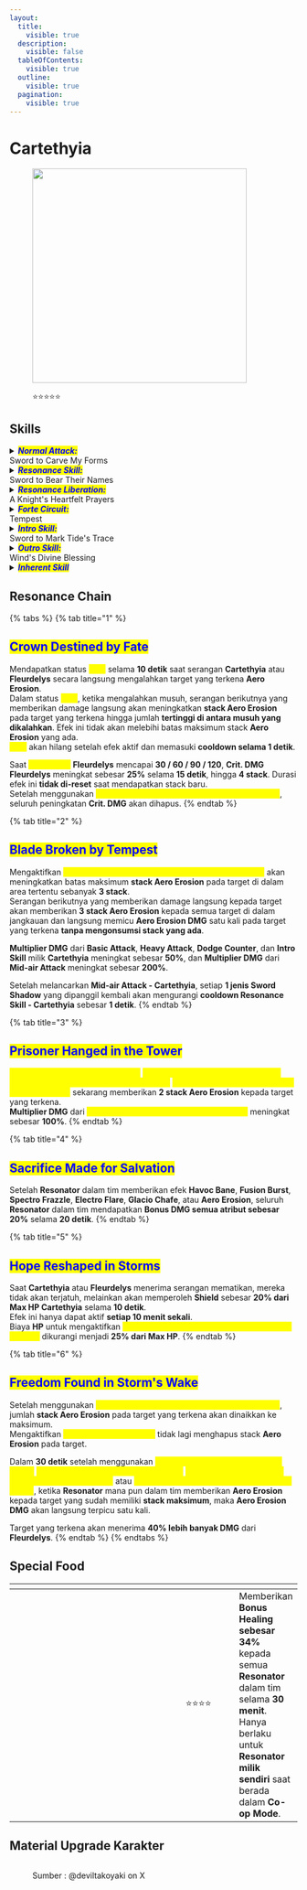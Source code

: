 ```yaml
---
layout:
  title:
    visible: true
  description:
    visible: false
  tableOfContents:
    visible: true
  outline:
    visible: true
  pagination:
    visible: true
---
```


# Cartethyia

<figure><img src="https://wuthering.wiki/img/rolecard_1409.png" alt="" width="375"><figcaption><p><span data-gb-custom-inline data-tag="emoji" data-code="2b50">⭐</span><span data-gb-custom-inline data-tag="emoji" data-code="2b50">⭐</span><span data-gb-custom-inline data-tag="emoji" data-code="2b50">⭐</span><span data-gb-custom-inline data-tag="emoji" data-code="2b50">⭐</span><span data-gb-custom-inline data-tag="emoji" data-code="2b50">⭐</span></p></figcaption></figure>

## Skills

<details>

<summary><em><mark style="color:blue;"><strong>Normal Attack:</strong></mark></em><br>Sword to Carve My Forms</summary>

<mark style="color:blue;">**Basic Attack - Cartethyia**</mark>\
Melancarkan hingga **4 serangan berturut-turut**, memberikan <img src="https://wuthering.wiki/img/element_4.png" alt="" data-size="line"> **Aero DMG**.\
Setelah <mark style="color:yellow;">**Basic Attack - Cartethyia Stage 4**</mark>, memberikan **1 stack Aero Erosion** kepada target yang terkena dan memanggil <mark style="color:yellow;">**Sword of Divinity's Shadow**</mark>.\
Maksimal **1&#x20;**<mark style="color:yellow;">**Sword of Divinity's Shadow**</mark> dapat hadir secara bersamaan dan akan bertahan selama **20 detik**.

<mark style="color:blue;">**Heavy Attack - Cartethyia**</mark>\
Mengonsumsi **STA** untuk menyerang target, memberikan <img src="https://wuthering.wiki/img/element_4.png" alt="" data-size="line"> **Aero DMG** dan memanggil <mark style="color:yellow;">**Sword of Discord's Shadow**</mark>. Dapat dilakukan saat berada di udara.\
Maksimal **1&#x20;**<mark style="color:yellow;">**Sword of Discord's Shadow**</mark> dapat hadir secara bersamaan dan akan bertahan selama **20 detik**.\
Damage dari serangan ini dianggap sebagai **Basic Attack DMG**.

<mark style="color:blue;">**Mid-air Attack - Cartethyia**</mark>\
Melepaskan tombol **Normal Attack** saat berada di udara untuk melakukan **Plunging Attack** dengan mengonsumsi **STA,** memberikan <img src="https://wuthering.wiki/img/element_4.png" alt="" data-size="line"> **Aero DMG** yang juga dianggap sebagai **Aero Erosion DMG**.\
Menekan **Normal Attack** sesaat setelah **Plunging Attack** untuk melancarkan <mark style="color:yellow;">**Basic Attack - Cartethyia Stage 2**</mark>.

Mengaktifkan <mark style="color:yellow;">**Mid-air Attack - Cartethyia**</mark> akan memanggil kembali semua <mark style="color:yellow;">**Sword Shadows**</mark>. Berdasarkan jenis dan jumlah <mark style="color:yellow;">**Sword Shadows**</mark> yang dipanggil kembali, akan dilancarkan bentuk **Plunging Attack** yang berbeda serta mendapatkan <mark style="color:yellow;">**Heart of Virtue**</mark><mark style="color:yellow;">,</mark> <mark style="color:yellow;"></mark><mark style="color:yellow;">**Mandate of Divinity**</mark><mark style="color:yellow;">, dan</mark> <mark style="color:yellow;"></mark><mark style="color:yellow;">**Power of Discord**</mark> yang sesuai.

<mark style="color:blue;">**Dodge Counter - Cartethyia**</mark>\
Menekan **Normal Attack** sesaat setelah berhasil melakukan **Dodge** untuk menyerang target, memberikan <img src="https://wuthering.wiki/img/element_4.png" alt="" data-size="line"> **Aero DMG**.

</details>

<details>

<summary><em><mark style="color:blue;"><strong>Resonance Skill:</strong></mark></em><br>Sword to Bear Their Names</summary>

<mark style="color:blue;">**Resonance Skill - Cartethyia**</mark>\
Menyerang target, melontarkan musuh di sekitar, lalu menghantam mereka ke tanah, memberikan <img src="https://wuthering.wiki/img/element_4.png" alt="" data-size="line"> **Aero DMG** dan memberikan **2 stack Aero Erosion** kepada target yang terkena. Damage ini dianggap sebagai **Basic Attack DMG** dan dapat dilakukan di udara.\
Setelah **Cartethyia - Resonance Skill**, akan memanggil <mark style="color:yellow;">**Sword of Virtue's Shadow**</mark>.\
Maksimal **1&#x20;**<mark style="color:yellow;">**Sword of Virtue's Shadow**</mark> dapat hadir secara bersamaan dan akan bertahan selama **20 detik**.

</details>

<details>

<summary><em><mark style="color:blue;"><strong>Resonance Liberation:</strong></mark></em><br>A Knight's Heartfelt Prayers</summary>

<mark style="color:blue;">**Resonance Liberation - A Knight's Heartfelt Prayers**</mark>\
Dengan mengurangi **HP hingga 50% dari Max HP**, **Cartethyia** berubah menjadi **Fleurdelys**, membuka serangan baru dan memasuki status <mark style="color:yellow;">**Manifest**</mark> selama **12 detik**.\
Dapat dilakukan saat berada di udara.\
Saat memasuki <mark style="color:yellow;">**Manifest**</mark>, semua <mark style="color:yellow;">**Conviction**</mark> akan dihapus.\
Sebagai **Fleurdelys**, <mark style="color:yellow;">**Basic Attack - Fleurdelys Stage 5**</mark><mark style="color:yellow;">,</mark> <mark style="color:yellow;"></mark><mark style="color:yellow;">**Mid-air Attack - Fleurdelys Stage 2**</mark><mark style="color:yellow;">, dan</mark> <mark style="color:yellow;"></mark><mark style="color:yellow;">**Resonance Skill - May Tempest Break the Tides**</mark> langsung memicu **1&#x20;**<mark style="color:yellow;">**instance**</mark>**&#x20;Aero Erosion DMG** dan mengurangi **1 stack Aero Erosion** pada target yang terkena.

* Mengakhiri status ini tidak menghapus **Resonance Energy**.
* Tidak mengonsumsi HP jika HP sudah di bawah **50%**.

Serangan **Fleurdelys** akan memulihkan <mark style="color:yellow;">**Conviction**</mark> saat mengenai musuh. Saat <mark style="color:yellow;">**Conviction**</mark> mencapai **120 poin**, Tekan **Resonance Liberation** untuk melancarkan <mark style="color:yellow;">**Resonance Liberation - Blade of Howling Squall**</mark>.\
Jika <mark style="color:yellow;">**Conviction**</mark> masih di bawah **120 poin**, Tekan **Resonance Liberation** untuk kembali berubah menjadi **Cartethyia**. Saat dalam <mark style="color:yellow;">**Manifest**</mark>, menggunakan <mark style="color:yellow;">**Resonance Liberation - A Knight's Heartfelt Prayers**</mark> sebagai **Cartethyia** tidak mengonsumsi **Resonance Energy**.

**Saat Fleurdelys memiliki&#x20;**<mark style="color:yellow;">**Heart of Virtue**</mark>**&#x20;dalam&#x20;**<mark style="color:yellow;">**Manifest**</mark>:

* <mark style="color:yellow;">**Basic Attack - Fleurdelys Stage 4**</mark> akan menghasilkan medan gaya yang membuat target dalam jangkauan terkena efek **Stagnate**.
* Ketahanan terhadap gangguan meningkat.\
  Efek <mark style="color:yellow;">**Heart of Virtue**</mark> akan hilang saat <mark style="color:yellow;">**Manifest**</mark> berakhir.

**Saat Fleurdelys memiliki&#x20;**<mark style="color:yellow;">**Mandate of Divinity**</mark>**&#x20;dalam&#x20;**<mark style="color:yellow;">**Manifest**</mark>:

* **Aero Erosion DMG** meningkat sebesar **50%** dan interval damage dikurangi sebesar **50%** untuk musuh dalam jarak tertentu dari **Fleurdelys**.\
  Efek <mark style="color:yellow;">**Mandate of Divinity**</mark> akan hilang saat <mark style="color:yellow;">**Manifest**</mark> berakhir.

**Saat Fleurdelys memiliki&#x20;**<mark style="color:yellow;">**Power of Discord**</mark>**&#x20;dalam&#x20;**<mark style="color:yellow;">**Manifest**</mark>:

* Saat melancarkan <mark style="color:yellow;">**Basic Attack - Fleurdelys Stage 5**</mark><mark style="color:yellow;">,</mark> <mark style="color:yellow;"></mark><mark style="color:yellow;">**Mid-air Attack - Fleurdelys Stage 2**</mark><mark style="color:yellow;">,</mark> <mark style="color:yellow;"></mark><mark style="color:yellow;">**Enhanced Heavy Attack - Fleurdelys**</mark>, atau setelah <mark style="color:yellow;">**Resonance Skill - May Tempest Break the Tides**</mark> memberikan damage, seluruh musuh di sekitar akan memiliki **stack Aero Erosion** disamakan ke jumlah tertinggi di antara mereka.\
  Efek <mark style="color:yellow;">**Power of Discord**</mark> akan hilang saat <mark style="color:yellow;">**Manifest**</mark> berakhir.

**Fleurdelys** akan kembali berubah menjadi **Cartethyia** saat memasuki dialog quest, animasi interaksi lingkungan, atau saat menggunakan **Utilities**.\
**Fleurdelys** dapat berjalan di atas air. Saat berada di perairan dalam, **STA** akan terus dikonsumsi. Saat dalam status berjalan, **Fleurdelys** dapat melangkah dari tempat tinggi dan berjalan di udara dengan terus mengonsumsi **STA**.

<mark style="color:blue;">**Avatar - Cartethyia**</mark>\
Saat menjadi **Fleurdelys**, jika <mark style="color:yellow;">**Conviction**</mark> berada di bawah **120 poin**, Tekan **Resonance Liberation** akan melancarkan <mark style="color:yellow;">**Basic Attack - Cartethyia Stage 2**</mark> dan untuk sementara berubah kembali menjadi **Cartethyia**, yang akan **menjeda durasi&#x20;**<mark style="color:yellow;">**Manifest**</mark>.\
Dapat digunakan saat berada di udara.\
Jika digunakan di udara, skill ini akan melancarkan **Mid-air Attack - Cartethyia**.

<mark style="color:blue;">**Avatar - Fleurdelys**</mark>\
Saat berada dalam <mark style="color:yellow;">**Manifest**</mark>, menggunakan **Resonance Liberation** sebagai **Cartethyia** akan melancarkan <mark style="color:yellow;">**Basic Attack - Fleurdelys Stage 2**</mark> tanpa mengonsumsi **Resonance Energy**, dan mengubahnya kembali menjadi **Fleurdelys**, yang akan **melanjutkan durasi&#x20;**<mark style="color:yellow;">**Manifest**</mark>.\
Dapat digunakan saat berada di udara.\
Jika digunakan di udara, skill ini akan melancarkan <mark style="color:yellow;">**Mid-air Attack - Fleurdelys Stage 1**</mark>.

<mark style="color:blue;">**Resonance Liberation - Blade of Howling Squall**</mark>\
Saat **Fleurdelys** memiliki **120 poin&#x20;**<mark style="color:yellow;">**Conviction**</mark>, <mark style="color:yellow;">**Resonance Liberation - A Knight's Heartfelt Prayers**</mark> akan digantikan dengan <mark style="color:yellow;">**Resonance Liberation - Blade of Howling Squall**</mark>.\
Mengaktifkan <mark style="color:yellow;">**Blade of Howling Squall**</mark> akan menghapus seluruh **Conviction**, mengakhiri **Manifest**, memulihkan **50% dari Max HP**, lalu memberikan **Aero DMG** kepada semua target dalam garis lurus di depan.\
Saat mengenai target, semua **stack Aero Erosion** pada target akan dihapus. Setiap stack yang dihapus akan **meningkatkan DMG yang diterima** target sebesar **20%**, hingga maksimal **5 stack**.\
Dapat digunakan saat berada di udara.

</details>

<details>

<summary><em><mark style="color:blue;"><strong>Forte Circuit:</strong></mark></em><br>Tempest</summary>

**Cartethyia** membuka serangan baru saat ia berubah menjadi **Fleurdelys**:

<mark style="color:blue;">**Basic Attack - Fleurdelys**</mark>\
**Basic Attack - Cartethyia** digantikan oleh <mark style="color:yellow;">**Basic Attack - Fleurdelys**</mark>.\
Melancarkan hingga **5 serangan berturut-turut**, memberikan <img src="https://wuthering.wiki/img/element_4.png" alt="" data-size="line"> **Aero DMG** dan memulihkan <mark style="color:yellow;">**Conviction**</mark> saat mengenai target.

<mark style="color:blue;">**Mid-air Attack - Fleurdelys**</mark>\
**Mid-air Attack - Cartethyia** digantikan oleh <mark style="color:yellow;">**Mid-air Attack - Fleurdelys**</mark>.\
Melancarkan hingga **3 serangan berturut-turut di udara** dengan mengonsumsi **STA**, memberikan <img src="https://wuthering.wiki/img/element_4.png" alt="" data-size="line"> **Aero DMG** dan memulihkan <mark style="color:yellow;">**Conviction**</mark> saat mengenai target.\
Saat berada di udara, tahan tombol **Normal Attack** untuk melancarkan <mark style="color:yellow;">**Mid-air Attack - Fleurdelys Stage 3**</mark>.\
Lanjutkan dengan **Basic Attack** sesaat setelahnya untuk melancarkan <mark style="color:yellow;">**Basic Attack - Fleurdelys Stage 3**</mark>.\
Saat berada di udara, menggunakan <mark style="color:yellow;">**Resonance Skill - Sword to Answer Waves' Call**</mark> atau <mark style="color:yellow;">**Resonance Skill - May Tempest Break the Tides**</mark> akan mengatur ulang siklus <mark style="color:yellow;">**Mid-air Attack - Fleurdelys**</mark>.

<mark style="color:blue;">**Heavy Attack - Fleurdelys**</mark>\
**Heavy Attack - Cartethyia** digantikan oleh <mark style="color:yellow;">**Heavy Attack - Fleurdelys**</mark>.\
Menusuk ke depan untuk melancarkan serangan terfokus, memberikan <img src="https://wuthering.wiki/img/element_4.png" alt="" data-size="line"> **Aero DMG** dan memulihkan <mark style="color:yellow;">**Conviction**</mark> saat mengenai target.\
Damage ini dianggap sebagai **Basic Attack DMG**.

<mark style="color:blue;">**Enhanced Heavy Attack - Fleurdelys**</mark>\
Saat melancarkan <mark style="color:yellow;">**Heavy Attack - Fleurdelys**</mark>, Tekan **Normal Attack** sekali lagi untuk melancarkan <mark style="color:yellow;">**Enhanced Heavy Attack - Fleurdelys**</mark>: mundur ke belakang lalu meledakkan area dalam garis lurus di depan, memberikan <img src="https://wuthering.wiki/img/element_4.png" alt="" data-size="line"> **Aero DMG** dan memulihkan <mark style="color:yellow;">**Conviction**</mark> saat mengenai target.\
Damage ini dianggap sebagai **Basic Attack DMG**.\
Lanjutkan dengan **Basic Attack** sesaat setelah menggunakan <mark style="color:yellow;">**Enhanced Heavy Attack - Fleurdelys**</mark> untuk melancarkan <mark style="color:yellow;">**Upward Cut - Fleurdelys**</mark>.

<mark style="color:blue;">**Upward Cut - Fleurdelys**</mark>\
Saat **Fleurdelys** berada di darat, tekan **Jump** untuk melancarkan skill ini, memberikan memberikan <img src="https://wuthering.wiki/img/element_4.png" alt="" data-size="line"> **Aero DMG** dan memulihkan <mark style="color:yellow;">**Conviction**</mark> saat mengenai target.

<mark style="color:blue;">**Dodge Counter - Fleurdelys**</mark>\
**Dodge Counter - Cartethyia** digantikan oleh <mark style="color:yellow;">**Dodge Counter - Fleurdelys**</mark>.\
Tekan **Normal Attack** sesaat setelah berhasil melakukan **Dodge** untuk menyerang target, memberikan <img src="https://wuthering.wiki/img/element_4.png" alt="" data-size="line"> **Aero DMG** dan memulihkan <mark style="color:yellow;">**Conviction**</mark> saat mengenai target.\
Lanjutkan dengan **Basic Attack** sesaat setelahnya untuk melancarkan <mark style="color:yellow;">**Basic Attack - Fleurdelys Stage 4**</mark>.

<mark style="color:blue;">**Resonance Skill - Sword to Answer Waves' Call**</mark>\
**Resonance Skill - Cartethyia** digantikan oleh <mark style="color:yellow;">**Resonance Skill - Sword to Answer Waves' Call**</mark>.\
Memanggil medan gaya di dekat lokasi target yang secara terus-menerus menarik musuh di sekitarnya, memberikan <img src="https://wuthering.wiki/img/element_4.png" alt="" data-size="line"> **Aero DMG** dan memulihkan <mark style="color:yellow;">**Conviction**</mark> saat mengenai target.\
Dapat digunakan saat berada di udara.

<mark style="color:blue;">**Resonance Skill - May Tempest Break the Tides**</mark>\
Setelah menggunakan <mark style="color:yellow;">**Resonance Skill - Sword to Answer Waves' Call**</mark>, Tekan **Resonance Skill** sekali lagi untuk memanggil <mark style="color:yellow;">**Sword Shadow**</mark>**&#x20;raksasa** yang menghantam area di sekitar target, menciptakan **medan gaya** yang menarik musuh di sekitarnya, memberikan <img src="https://wuthering.wiki/img/element_4.png" alt="" data-size="line"> **Aero DMG** kepada musuh di darat, dan memulihkan <mark style="color:yellow;">**Conviction**</mark> saat mengenai target.\
Lanjutkan dengan **Basic Attack** sesaat setelahnya untuk melancarkan <mark style="color:yellow;">**Basic Attack - Fleurdelys Stage 3**</mark>.\
**Resonance Skill** akan memasuki cooldown jika <mark style="color:yellow;">**Resonance Skill - May Tempest Break the Tides**</mark> tidak dilancarkan dalam waktu tertentu atau saat berpindah ke **Resonator** lain.\
Dapat digunakan saat berada di udara.

</details>

<details>

<summary><em><mark style="color:blue;"><strong>Intro Skill:</strong></mark></em><br>Sword to Mark Tide's Trace</summary>

<mark style="color:blue;">**Cartethyia - Sword to Mark Tide's Trace**</mark>\
memberikan <img src="https://wuthering.wiki/img/element_4.png" alt="" data-size="line"> **Aero DMG** dan memberikan **2 stack Aero Erosion** kepada target yang terkena.\
Memanggil <mark style="color:yellow;">**Sword of Discord's Shadow**</mark>.\
Maksimal **1&#x20;**<mark style="color:yellow;">**Sword of Discord's Shadow**</mark> dapat hadir secara bersamaan dan akan bertahan selama **20 detik**.\
Tekan **Normal Attack** sesaat setelah <mark style="color:yellow;">**Cartethyia - Sword to Mark Tide's Trace**</mark> untuk melancarkan <mark style="color:yellow;">**Basic Attack - Cartethyia Stage 2**</mark>.

<mark style="color:blue;">**Fleurdelys - Sword to Call for Freedom**</mark>\
Menusuk ke depan untuk menghujam target, memberikan <img src="https://wuthering.wiki/img/element_4.png" alt="" data-size="line"> **Aero DMG** dan memulihkan <mark style="color:yellow;">**Conviction**</mark>.\
Tekan **Normal Attack** sesaat setelah <mark style="color:yellow;">**Fleurdelys - Sword to Call for Freedom**</mark> untuk melancarkan <mark style="color:yellow;">**Basic Attack - Fleurdelys Stage 2**</mark>.

</details>

<details>

<summary><em><mark style="color:blue;"><strong>Outro Skill:</strong></mark></em><br>Wind's Divine Blessing</summary>

<img src="https://wuthering.wiki/img/element_4.png" alt="" data-size="line"> **Aero DMG** yang diberikan oleh **Resonator aktif** dalam tim selain **Cartethyia/Fleurdelys** kepada target dengan **Status Negatif** akan ditingkatkan sebesar **17,5%** selama **20 detik**.\
**Resonator yang masuk** mendapatkan **Resonance Liberation DMG Amplified** sebesar **38%** selama **14 detik** atau sampai mereka diganti.

</details>

<details>

<summary><em><mark style="color:blue;"><strong>Inherent Skill</strong></mark></em></summary>

<mark style="color:blue;">A Heart's Truest Wishes</mark>\
**Pemulihan HP** yang diterima oleh semua **Resonator** selain **Cartethyia/Fleurdelys** dalam tim meningkat sebesar **20%**, dan ketahanan mereka terhadap gangguan juga ditingkatkan.\
Jika **Rover: Aero** ada dalam tim, maka **Rover: Aero** juga akan memulihkan <mark style="color:yellow;">**25 Windstrings**</mark> saat mengaktifkan <mark style="color:yellow;">**Omega Storm**</mark>.

<mark style="color:blue;">Wind's Indelible Imprint</mark>\
Target dengan **1 hingga 3 stack Aero Erosion** menerima **30% lebih banyak DMG** dari **Cartethyia** dan **Fleurdelys**.\
Target dengan lebih dari **3 stack Aero Erosion** akan menerima **tambahan 10% DMG** dari **Cartethyia** dan **Fleurdelys** untuk setiap **stack tambahan**, hingga maksimal **3 stack**.

</details>

## Resonance Chain

{% tabs %}
{% tab title="1" %}
## <mark style="color:blue;">Crown Destined by Fate</mark>

Mendapatkan status <mark style="color:yellow;">**Zeal**</mark> selama **10 detik** saat serangan **Cartethyia** atau **Fleurdelys** secara langsung mengalahkan target yang terkena **Aero Erosion**.\
Dalam status <mark style="color:yellow;">**Zeal**</mark>, ketika mengalahkan musuh, serangan berikutnya yang memberikan damage langsung akan meningkatkan **stack Aero Erosion** pada target yang terkena hingga jumlah **tertinggi di antara musuh yang dikalahkan**. Efek ini tidak akan melebihi batas maksimum stack **Aero Erosion** yang ada.\
<mark style="color:yellow;">**Zeal**</mark> akan hilang setelah efek aktif dan memasuki **cooldown selama 1 detik**.

Saat <mark style="color:yellow;">**Conviction**</mark>**&#x20;Fleurdelys** mencapai **30 / 60 / 90 / 120**, **Crit. DMG Fleurdelys** meningkat sebesar **25%** selama **15 detik**, hingga **4 stack**. Durasi efek ini **tidak di-reset** saat mendapatkan stack baru.\
Setelah menggunakan <mark style="color:yellow;">**Resonance Liberation - Blade of Howling Squall**</mark>, seluruh peningkatan **Crit. DMG** akan dihapus.
{% endtab %}

{% tab title="2" %}
## <mark style="color:blue;">Blade Broken by Tempest</mark>

Mengaktifkan <mark style="color:yellow;">**Resonance Liberation - A Knight's Heartfelt Prayers**</mark> akan meningkatkan batas maksimum **stack Aero Erosion** pada target di dalam area tertentu sebanyak **3 stack**.\
Serangan berikutnya yang memberikan damage langsung kepada target akan memberikan **3 stack Aero Erosion** kepada semua target di dalam jangkauan dan langsung memicu **Aero Erosion DMG** satu kali pada target yang terkena **tanpa mengonsumsi stack yang ada**.

**Multiplier DMG** dari **Basic Attack**, **Heavy Attack**, **Dodge Counter**, dan **Intro Skill** milik **Cartethyia** meningkat sebesar **50%**, dan **Multiplier DMG** dari **Mid-air Attack** meningkat sebesar **200%**.

Setelah melancarkan **Mid-air Attack - Cartethyia**, setiap **1 jenis Sword Shadow** yang dipanggil kembali akan mengurangi **cooldown Resonance Skill - Cartethyia** sebesar **1 detik**.
{% endtab %}

{% tab title="3" %}
## <mark style="color:blue;">Prisoner Hanged in the Tower</mark>

<mark style="color:yellow;">**Basic Attack - Fleurdelys Stage 5**</mark><mark style="color:yellow;">,</mark> <mark style="color:yellow;"></mark><mark style="color:yellow;">**Mid-air Attack - Fleurdelys Stage 2**</mark><mark style="color:yellow;">,</mark> <mark style="color:yellow;"></mark><mark style="color:yellow;">**Enhanced Heavy Attack - Fleurdelys**</mark><mark style="color:yellow;">, dan</mark> <mark style="color:yellow;"></mark><mark style="color:yellow;">**Resonance Skill - May Tempest Break the Tides**</mark> sekarang memberikan **2 stack Aero Erosion** kepada target yang terkena.\
**Multiplier DMG** dari <mark style="color:yellow;">**Resonance Skill - Blade of Howling Squall**</mark> meningkat sebesar **100%**.
{% endtab %}

{% tab title="4" %}
## <mark style="color:blue;">Sacrifice Made for Salvation</mark>

Setelah **Resonator** dalam tim memberikan efek **Havoc Bane**, **Fusion Burst**, **Spectro Frazzle**, **Electro Flare**, **Glacio Chafe**, atau **Aero Erosion**, seluruh **Resonator** dalam tim mendapatkan **Bonus DMG semua atribut sebesar 20%** selama **20 detik**.
{% endtab %}

{% tab title="5" %}
## <mark style="color:blue;">Hope Reshaped in Storms</mark>

Saat **Cartethyia** atau **Fleurdelys** menerima serangan mematikan, mereka tidak akan terjatuh, melainkan akan memperoleh **Shield** sebesar **20% dari Max HP Cartethyia** selama **10 detik**. \
Efek ini hanya dapat aktif **setiap 10 menit sekali**.\
Biaya **HP** untuk mengaktifkan <mark style="color:yellow;">**Resonance Liberation - A Knight's Heartfelt Prayers**</mark> dikurangi menjadi **25% dari Max HP**.
{% endtab %}

{% tab title="6" %}
## <mark style="color:blue;">Freedom Found in Storm's Wake</mark>

Setelah menggunakan <mark style="color:yellow;">**Resonance Liberation - Blade of Howling Squall**</mark>, jumlah **stack Aero Erosion** pada target yang terkena akan dinaikkan ke maksimum.\
Mengaktifkan <mark style="color:yellow;">**Blade of Howling Squall**</mark> tidak lagi menghapus stack **Aero Erosion** pada target.

Dalam **30 detik** setelah menggunakan <mark style="color:yellow;">**Intro Skill - Sword to Mark Tide's Trace**</mark><mark style="color:yellow;">,</mark> <mark style="color:yellow;"></mark><mark style="color:yellow;">**Intro Skill - Sword to Call for Freedom**</mark><mark style="color:yellow;">,</mark> <mark style="color:yellow;"></mark><mark style="color:yellow;">**Resonance Liberation - A Knight's Heartfelt Prayers**</mark><mark style="color:yellow;">,</mark> atau <mark style="color:yellow;">**Resonance Liberation - Blade of Howling Squall**</mark>, ketika **Resonator** mana pun dalam tim memberikan **Aero Erosion** kepada target yang sudah memiliki **stack maksimum**, maka **Aero Erosion DMG** akan langsung terpicu satu kali.

Target yang terkena akan menerima **40% lebih banyak DMG** dari **Fleurdelys**.
{% endtab %}
{% endtabs %}

## Special Food

<table data-header-hidden><thead><tr><th width="267"></th><th width="114" align="center"></th><th></th></tr></thead><tbody><tr><td><img src="https://api.hakush.in/ww/UI/UIResources/Common/Image/IconCook/T_IconCook_077_UI.webp" alt=""></td><td align="center"><span data-gb-custom-inline data-tag="emoji" data-code="2b50">⭐</span><span data-gb-custom-inline data-tag="emoji" data-code="2b50">⭐</span><span data-gb-custom-inline data-tag="emoji" data-code="2b50">⭐</span><span data-gb-custom-inline data-tag="emoji" data-code="2b50">⭐</span></td><td>Memberikan <strong>Bonus Healing sebesar 34%</strong> kepada semua <strong>Resonator</strong> dalam tim selama <strong>30 menit</strong>.<br>Hanya berlaku untuk <strong>Resonator milik sendiri</strong> saat berada dalam <strong>Co-op Mode</strong>.</td></tr></tbody></table>

## Material Upgrade Karakter

<figure><img src="https://i.postimg.cc/0Nwktbg6/Cartethyia-mats.jpg" alt=""><figcaption><p>Sumber :  @deviltakoyaki on X</p></figcaption></figure>

